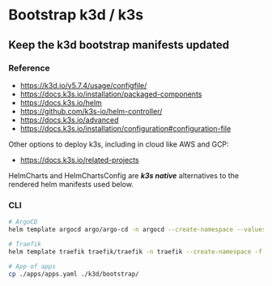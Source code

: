 # Bootstrap k3d / k3s

## Keep the k3d bootstrap manifests updated

### Reference

- <https://k3d.io/v5.7.4/usage/configfile/>
- <https://docs.k3s.io/installation/packaged-components>
- <https://docs.k3s.io/helm>
- <https://github.com/k3s-io/helm-controller/>
- <https://docs.k3s.io/advanced>
- <https://docs.k3s.io/installation/configuration#configuration-file>

Other options to deploy k3s, including in cloud like AWS and GCP:

- <https://docs.k3s.io/related-projects>

HelmCharts and HelmChartsConfig are *__k3s native__* alternatives to the rendered helm manifests used below.

### CLI

```sh
# ArgoCD
helm template argocd argo/argo-cd -n argocd --create-namespace --values argocd/values.yaml > k3d/bootstrap/argocd-manifests.yaml

# Traefik
helm template traefik traefik/traefik -n traefik --create-namespace -f ./traefik/values.yaml > k3d/bootstrap/traefik-manifests.yaml

# App of apps
cp ./apps/apps.yaml ./k3d/bootstrap/
```
